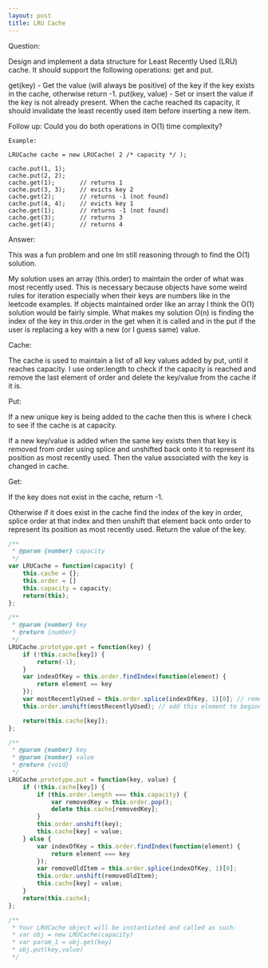 ```yaml
---
layout: post
title: LRU Cache
---
```


Question:

Design and implement a data structure for Least Recently Used (LRU) cache. It should support the following operations: get and put.

get(key) - Get the value (will always be positive) of the key if the key exists in the cache, otherwise return -1.
put(key, value) - Set or insert the value if the key is not already present. When the cache reached its capacity, it should invalidate the least recently used item before inserting a new item.

Follow up:
Could you do both operations in O(1) time complexity?

~~~
Example:

LRUCache cache = new LRUCache( 2 /* capacity */ );

cache.put(1, 1);
cache.put(2, 2);
cache.get(1);       // returns 1
cache.put(3, 3);    // evicts key 2
cache.get(2);       // returns -1 (not found)
cache.put(4, 4);    // evicts key 1
cache.get(1);       // returns -1 (not found)
cache.get(3);       // returns 3
cache.get(4);       // returns 4
~~~

Answer:

This was a fun problem and one Im still reasoning through to find the O(1) solution.

My solution uses an array (this.order) to maintain the order of what was most recently used.  This is necessary because objects have some weird rules for iteration especially when their keys are numbers like in the leetcode examples.  If objects maintained order like an array I think the O(1) solution would be fairly simple.  What makes my solution O(n) is finding the index of the key in this.order in the get when it is called and in the put if the user is replacing a key with a new (or I guess same) value.

Cache:

The cache is used to maintain a list of all key values added by put, until it reaches capacity.  I use order.length to check if the capacity is reached and remove the last element of order and delete the key/value from the cache if it is.

Put:

If a new unique key is being added to the cache then this is where I check to see if the cache is at capacity.

If a new key/value is added when the same key exists then that key is removed from order using splice and unshifted back onto it to represent its position as most recently used.  Then the value associated with the key is changed in cache.

Get:

If the key does not exist in the cache, return -1.

Otherwise if it does exist in the cache find the index of the key in order, splice order at that index and then unshift that element back onto order to represent its position as most recently used.  Return the value of the key.

```javascript
/**
 * @param {number} capacity
 */
var LRUCache = function(capacity) {
    this.cache = {};
    this.order = []
    this.capacity = capacity;
    return(this);
};

/**
 * @param {number} key
 * @return {number}
 */
LRUCache.prototype.get = function(key) {
    if (!this.cache[key]) {
        return(-1);
    }
    var indexOfKey = this.order.findIndex(function(element) {
        return element == key
    });
    var mostRecentlyUsed = this.order.splice(indexOfKey, 1)[0]; // remove element
    this.order.unshift(mostRecentlyUsed); // add this element to beginning

    return(this.cache[key]);
};

/**
 * @param {number} key
 * @param {number} value
 * @return {void}
 */
LRUCache.prototype.put = function(key, value) {
    if (!this.cache[key]) {
        if (this.order.length === this.capacity) {
            var removedKey = this.order.pop();
            delete this.cache[removedKey];
        }
        this.order.unshift(key);
        this.cache[key] = value;
    } else {
        var indexOfKey = this.order.findIndex(function(element) {
            return element === key
        });
        var removeOldItem = this.order.splice(indexOfKey, 1)[0];
        this.order.unshift(removeOldItem);
        this.cache[key] = value;
    }
    return(this.cache);
};

/**
 * Your LRUCache object will be instantiated and called as such:
 * var obj = new LRUCache(capacity)
 * var param_1 = obj.get(key)
 * obj.put(key,value)
 */
```
